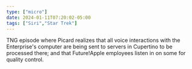 ```yaml
---
type: ["micro"]
date: 2024-01-11T07:20:02-05:00
tags: ["Siri","Star Trek"]
---
```

TNG episode where Picard realizes that all voice interactions with the Enterprise's  computer are being sent to servers in Cupertino to be processed there; and that Future!Apple employees listen in on some for quality control.
